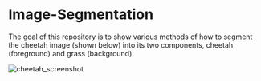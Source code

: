 # Image-Segmentation
The goal of this repository is to show various methods of how to segment the cheetah image (shown below) into its two components, cheetah (foreground) and grass (background).

![cheetah_screenshot](https://user-images.githubusercontent.com/15370068/147169845-85d0b6e4-5bb5-44be-b630-935339039d9b.png)
